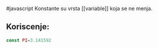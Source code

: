 #javascript
Konstante su vrsta [[variable]] koja se ne menja.

## Koriscenje:
```javascript
const PI=3.141592
```